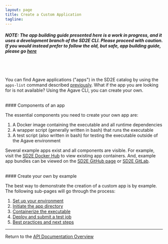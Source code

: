 ```yaml
---
layout: page
title: Create a Custom Application
tagline:
---
```


##### *NOTE: The app building guide presented here is a work in progress, and it uses a development branch of the SD2E CLI. Please proceed with caution. If you would instead prefer to follow the old, but safe, app building guide, please go [here](old/03.old_create_app.md)*



<br><br><br>
You can find Agave applications ("apps") in the SD2E catalog by using the `apps-list`
command described [previously](02.find_application.md). What if the app you are
looking for is not available? Using the Agave CLI, you can create your own.

<br>
#### Components of an app

The essential components you need to create your own app are:

1. A Docker image containing the executable and all runtime dependencies
2. A wrapper script (generally written in bash) that runs the executable
3. A test script (also written in bash) for testing the executable outside of the Agave environment

Several example apps exist and all components are visible. For example, visit the
[SD2E Docker Hub](https://hub.docker.com/u/sd2e/) to view existing app containers.
And, example app bundles can be viewed on the
[SD2E GitHub page](https://github.com/SD2E/reactors-etl/tree/master/reactors)
or [SD2E GitLab](https://gitlab.sd2e.org/).

<br>
#### Create your own by example

The best way to demonstrate the creation of a custom app is by example. The
following sub-pages will go through the process:

1. [Set up your environment](03.create_app_01.md)
2. [Initiate the app directory](03.create_app_02.md)
3. [Containerize the executable](03.create_app_03.md)
4. [Deploy and submit a test job](03.create_app_04.md)
5. [Best practices and next steps](03.create_app_05.md)




---
Return to the [API Documentation Overview](../index.md)
